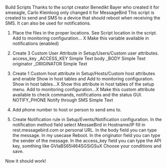 Build Scripts Thanks to the script creator Benedikt Bayer who created it for smseagle, Carlo Kleinloog only changed it for MessageBird 
This script is created to send and SMS to a device that should reboot when receiving the SMS. It can also be used for notifications.

1. Place the files in the proper locations. See Script location in the script. Add to monitoring configuration... X Make this variable available in notifications (enabled)

2. Create 3 Custom User Attribute in Setup/Users/Custom user attributes. 
access_key _ACCESS_KEY Simple Text 
body _BODY Simple Text 
originator _ORIGINATOR Simple Text

3. Create 1 Custom host attribute in Setup/Hosts/Custom host attributes and enable Show in host tables and Add to monitoring configuration. Show in host tables...X Show this attribute in host tables of the setup menu. Add to monitoring configuration...X Make this custom attribute available to check commands, notifications and the status GUI. NOTIFY_PHONE Notify through SMS Simple Text

4. Add phone number to host or person to send sms to.

5. Create Notification rule in Setup/Events/Notification configuration. In the notification method field select MessaeBird in Hostname/IP fill in rest.messagebird.com or personal URL. In the body field you can type the message. In my usecase Reboot. In the originator field you can type the sender of the message. In the access_key field you can type the API key, somthing like GVIaBS65l464SGSiGSuX Choose your conditions and save.

Now it should work!